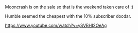 Mooncrash is on the sale so that is the weekend taken care of :)

Humble seemed the cheapest with the 10% subscriber doodar.

https://www.youtube.com/watch?v=ySVBHI2OeAg